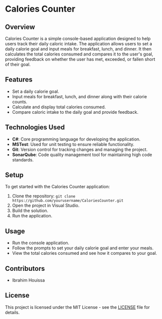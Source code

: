 # Calories Counter

## Overview
Calories Counter is a simple console-based application designed to help users track their daily caloric intake. The application allows users to set a daily calorie goal and input meals for breakfast, lunch, and dinner. It then calculates the total calories consumed and compares it to the user's goal, providing feedback on whether the user has met, exceeded, or fallen short of their goal.

## Features
- Set a daily calorie goal.
- Input meals for breakfast, lunch, and dinner along with their calorie counts.
- Calculate and display total calories consumed.
- Compare caloric intake to the daily goal and provide feedback.

## Technologies Used
- **C#**: Core programming language for developing the application.
- **MSTest**: Used for unit testing to ensure reliable functionality.
- **Git**: Version control for tracking changes and managing the project.
- **SonarQube**: Code quality management tool for maintaining high code standards.

## Setup
To get started with the Calories Counter application:
1. Clone the repository: `git clone https://github.com/yourusername/CaloriesCounter.git`
2. Open the project in Visual Studio.
3. Build the solution.
4. Run the application.

## Usage
- Run the console application.
- Follow the prompts to set your daily calorie goal and enter your meals.
- View the total calories consumed and see how it compares to your goal.

## Contributors
- Ibrahim Houissa

## License
This project is licensed under the MIT License - see the [LICENSE](LICENSE) file for details.
